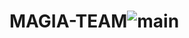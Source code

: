 # MAGIA-TEAM![main](https://github.com/AbdallhElzayat2020/MAGIA-TEAM/assets/121009680/2396a5d3-87b3-4d17-a005-9d9fab65d75c)
